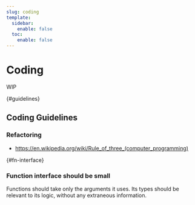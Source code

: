 ```yaml
---
slug: coding
template:
  sidebar:
    enable: false
  toc:
    enable: false
---
```


# Coding

WIP

{#guidelines}
## Coding Guidelines

### Refactoring

- https://en.wikipedia.org/wiki/Rule_of_three_(computer_programming)

{#fn-interface}
### Function interface should be small

Functions should take only the arguments it uses. Its types should be relevant to its logic, without any extraneous information.
